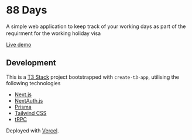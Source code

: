 # 88 Days

A simple web application to keep track of your working days as part of the requirment for the working holiday visa <img src='https://github.com/K-Aspinall/88-days/assets/14200527/fb57eb1e-b7ee-4664-bce3-35ac2b607da8' width="16"/>

[Live demo](https://88-days.vercel.app/) 

## Development

This is a [T3 Stack](https://create.t3.gg/) project bootstrapped with `create-t3-app`, utilising the following technologies

- [Next.js](https://nextjs.org)
- [NextAuth.js](https://next-auth.js.org)
- [Prisma](https://prisma.io)
- [Tailwind CSS](https://tailwindcss.com)
- [tRPC](https://trpc.io)

Deployed with [Vercel](https://create.t3.gg/en/deployment/vercel).
